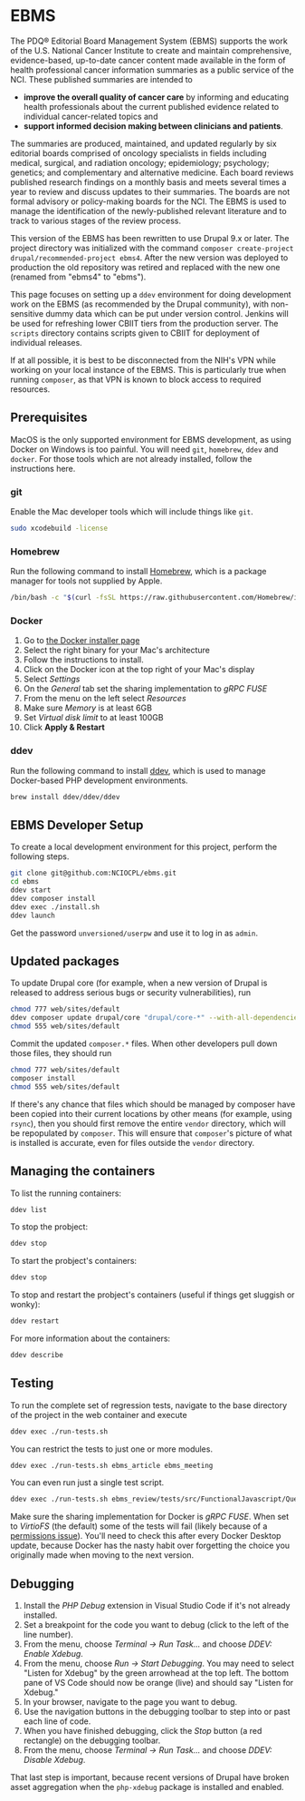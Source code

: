 # EBMS

The PDQ® Editorial Board Management System (EBMS) supports the work of the
U.S. National Cancer Institute to create and maintain comprehensive,
evidence-based, up-to-date cancer content made available in the form of
health professional cancer information summaries as a public service of
the NCI. These published summaries are intended to

- **improve the overall quality of cancer care** by informing and educating
health professionals about the current published evidence related to individual
cancer-related topics and
- **support informed decision making between clinicians and patients**.

The summaries are produced, maintained, and updated regularly by six editorial
boards comprised of oncology specialists in fields including medical, surgical,
and radiation oncology; epidemiology; psychology; genetics; and complementary
and alternative medicine. Each board reviews published research findings on a
monthly basis and meets several times a year to review and discuss updates to
their summaries. The boards are not formal advisory or policy-making boards for
the NCI. The EBMS is used to manage the identification of the newly-published
relevant literature and to track to various stages of the review process.

This version of the EBMS has been rewritten to use Drupal 9.x or later.
The project directory was initialized with the command
`composer create-project drupal/recommended-project ebms4`.
After the new version was deployed to production the old repository
was retired and replaced with the new one (renamed from "ebms4" to "ebms").

This page focuses on setting up a `ddev` environment for doing development
work on the EBMS (as recommended by the Drupal community), with non-sensitive
dummy data which can be put under version control. Jenkins will be used for
refreshing lower CBIIT tiers from the production server. The `scripts`
directory contains scripts given to CBIIT for deployment of individual
releases.

If at all possible, it is best to be disconnected from the NIH's VPN while
working on your local instance of the EBMS. This is particularly true when
running `composer`, as that VPN is known to block access to required
resources.

## Prerequisites

MacOS is the only supported environment for EBMS development, as using
Docker on Windows is too painful.
You will need `git`, `homebrew`, `ddev` and `docker`.
For those tools which are not already installed, follow the instructions
here.

### git

Enable the Mac developer tools which will include things like `git`.

```bash
sudo xcodebuild -license
```

### Homebrew

Run the following command to install [Homebrew](https://brew.sh/), which is a
package manager for tools not supplied by Apple.

```bash
/bin/bash -c "$(curl -fsSL https://raw.githubusercontent.com/Homebrew/install/HEAD/install.sh)"
```

### Docker

1. Go to [the Docker installer page](https://docs.docker.com/desktop/install/mac-install/)
2. Select the right binary for your Mac's architecture
3. Follow the instructions to install.
4. Click on the Docker icon at the top right of your Mac's display
5. Select *Settings*
6. On the *General* tab set the sharing implementation to *gRPC FUSE*
7. From the menu on the left select *Resources*
8. Make sure *Memory* is at least 6GB
9. Set *Virtual disk limit* to at least 100GB
10. Click **Apply & Restart**

### ddev

Run the following command to install [ddev](https://ddev.com), which is used to
manage Docker-based PHP development environments.

```bash
brew install ddev/ddev/ddev
```

## EBMS Developer Setup

To create a local development environment for this project, perform the following steps.

```bash
git clone git@github.com:NCIOCPL/ebms.git
cd ebms
ddev start
ddev composer install
ddev exec ./install.sh
ddev launch
```

Get the password `unversioned/userpw` and use it to log in as `admin`.

## Updated packages

To update Drupal core (for example, when a new version of Drupal is
released to address serious bugs or security vulnerabilities), run

```bash
chmod 777 web/sites/default
ddev composer update drupal/core "drupal/core-*" --with-all-dependencies
chmod 555 web/sites/default
```

Commit the updated `composer.*` files. When other developers pull down
those files, they should run

```bash
chmod 777 web/sites/default
composer install
chmod 555 web/sites/default
```

If there's any chance that files which should be managed by composer have
been copied into their current locations by other means (for example, using
`rsync`), then you should first remove the entire `vendor` directory, which
will be repopulated by `composer`. This will ensure that `composer`'s picture
of what is installed is accurate, even for files outside the `vendor`
directory.

## Managing the containers

To list the running containers:

```bash
ddev list
```

To stop the probject:

```bash
ddev stop
```

To start the probject's containers:

```bash
ddev stop
```

To stop and restart the probject's containers (useful if things get sluggish
or wonky):

```bash
ddev restart
```

For more information about the containers:

```bash
ddev describe
```

## Testing

To run the complete set of regression tests, navigate to the base
directory of the project in the web container and execute

```bash
ddev exec ./run-tests.sh
```

You can restrict the tests to just one or more modules.

```bash
ddev exec ./run-tests.sh ebms_article ebms_meeting
```

You can even run just a single test script.

```bash
ddev exec ./run-tests.sh ebms_review/tests/src/FunctionalJavascript/QueueTest.php
```

Make sure the sharing implementation for Docker is *gRPC FUSE*. When set to
*VirtioFS* (the default) some of the tests will fail (likely because of a
[permissions issue](https://github.com/docker/for-mac/issues/6614)).
You'll need to check this after every Docker Desktop update, because Docker
has the nasty habit over forgetting the choice you originally made when
moving to the next version.

## Debugging

1. Install the *PHP Debug* extension in Visual Studio Code if it's not
already installed.
2. Set a breakpoint for the code you want to debug (click to the left
of the line number).
3. From the menu, choose *Terminal -> Run Task...* and choose *DDEV:
Enable Xdebug*.
4. From the menu, choose *Run -> Start Debugging*. You may need to select
"Listen for Xdebug" by the green arrowhead at the top left. The bottom
pane of VS Code should now be orange (live) and should say "Listen for
Xdebug."
5. In your browser, navigate to the page you want to debug.
6. Use the navigation buttons in the debugging toolbar to step into or
past each line of code.
7. When you have finished debugging, click the *Stop* button (a red
rectangle) on the debugging toolbar.
8. From the menu, choose *Terminal -> Run Task...* and choose *DDEV:
Disable Xdebug*.

That last step is important, because recent versions of Drupal have
broken asset aggregation when the `php-xdebug` package is installed
and enabled.
